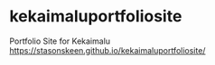 # kekaimaluportfoliosite
Portfolio Site for Kekaimalu
https://stasonskeen.github.io/kekaimaluportfoliosite/

